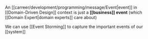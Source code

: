 An [[carreer/development/programming/message/Event|event]] in [[Domain-Driven Design]] context is just a **[[business]] event** (which [[Domain Expert|domain experts]] care about)

We can use [[Event Storming]] to capture the important events of our [[system]]
